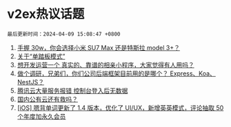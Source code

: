 # v2ex热议话题

`最后更新时间：2024-04-09 15:08:47 +0800`

1. [手握 30w，你会选择小米 SU7 Max 还是特斯拉 model 3+？](https://www.v2ex.com/t/1030628)
1. [关于“单踏板模式”](https://www.v2ex.com/t/1030867)
1. [想开发运营一个 真实的、靠谱的相亲小程序，大家觉得有人用吗？](https://www.v2ex.com/t/1030625)
1. [做个调研，兄弟们，你们公司后端框架目前用的是哪个？ Express、Koa、NestJS？](https://www.v2ex.com/t/1030668)
1. [腾讯云大量服务报错 控制台登入后无数据](https://www.v2ex.com/t/1030613)
1. [国内公有云还有救吗？](https://www.v2ex.com/t/1030870)
1. [[iOS] 嗯背单词更新了 1.4 版本，优化了 UI/UX，新增英英模式，评论抽取 50 个年度加永久会员](https://www.v2ex.com/t/1030937)

